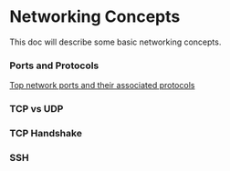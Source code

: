 # Networking Concepts

This doc will describe some basic networking concepts. 

### Ports and Protocols

[Top network ports and their associated protocols](ports_and_protocols.md)

### TCP vs UDP

### TCP Handshake

### SSH


